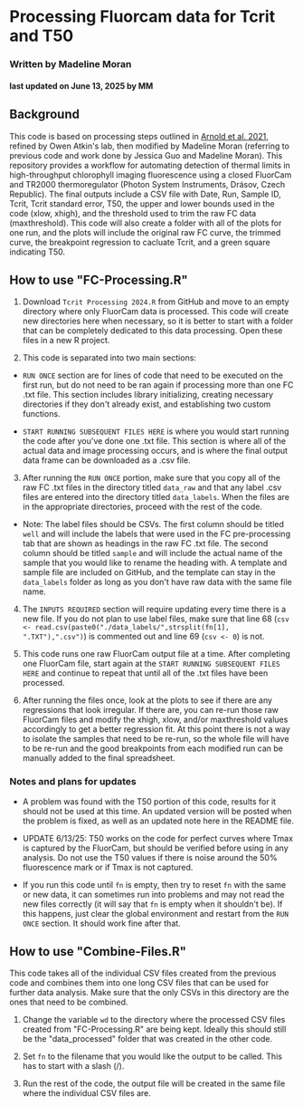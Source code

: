 # Processing Fluorcam data for Tcrit and T50
### Written by Madeline Moran
#### last updated on June 13, 2025 by MM

## Background
This code is based on processing steps outlined in [Arnold et al. 2021](https://doi.org/10.1071/FP20344), refined by Owen Atkin's lab, then modified by Madeline Moran (referring to previous code and work done by Jessica Guo and Madeline Moran). This repository provides a workflow for automating detection of thermal limits in high-throughput chlorophyll imaging fluorescence using a closed FluorCam and TR2000 thermoregulator (Photon System Instruments, Drásov, Czech Republic). The final outputs include a CSV file with Date, Run, Sample ID, Tcrit, Tcrit standard error, T50, the upper and lower bounds used in the code (xlow, xhigh), and the threshold used to trim the raw FC data (maxthreshold). This code will also create a folder with all of the plots for one run, and the plots will include the original raw FC curve, the trimmed curve, the breakpoint regression to cacluate Tcrit, and a green square indicating T50.

## How to use "FC-Processing.R"
1.  Download `Tcrit Processing 2024.R` from GitHub and move to an empty directory where only FluorCam data is processed. This code will create new directories here when necessary, so it is better to start with a folder that can be completely dedicated to this data processing. Open these files in a new R project.


2. This code is separated into two main sections:

-  `RUN ONCE` section are for lines of code that need to be executed on the first run, but do not need to be ran again if processing more than one FC .txt file. This section includes library initializing, creating necessary directories if they don't already exist, and establishing two custom functions.

-  `START RUNNING SUBSEQUENT FILES HERE` is where you would start running the code after you've done one .txt file. This section is where all of the actual data and image processing occurs, and is where the final output data frame can be downloaded as a .csv file.


3. After running the `RUN ONCE` portion, make sure that you copy all of the raw FC .txt files in the directory titled `data_raw` and that any label .csv files are entered into the directory titled `data_labels`. When the files are in the appropriate directories, proceed with the rest of the code.

-  Note: The label files should be CSVs. The first column should be titled `well` and will include the labels that were used in the FC pre-processing tab that are shown as headings in the raw FC .txt file. The second column should be titled `sample` and will include the actual name of the sample that you would like to rename the heading with. A template and sample file are included on GitHub, and the template can stay in the `data_labels` folder as long as you don't have raw data with the same file name.


4. The `INPUTS REQUIRED` section will require updating every time there is a new file. If you do not plan to use label files, make sure that line 68 (`csv <- read.csv(paste0("./data_labels/",strsplit(fn[1], ".TXT"),".csv")`) is commented out and line 69 (`csv <- 0`) is not.


5. This code runs one raw FluorCam output file at a time. After completing one FluorCam file, start again at the `START RUNNING SUBSEQUENT FILES HERE` and continue to repeat that until all of the .txt files have been processed.

6. After running the files once, look at the plots to see if there are any regressions that look irregular. If there are, you can re-run those raw FluorCam files and modify the xhigh, xlow, and/or maxthreshold values accordingly to get a better regression fit. At this point there is not a way to isolate the samples that need to be re-run, so the whole file will have to be re-run and the good breakpoints from each modified run can be manually added to the final spreadsheet.


### Notes and plans for updates
- A problem was found with the T50 portion of this code, results for it should not be used at this time. An updated version will be posted when the problem is fixed, as well as an updated note here in the README file.
- UPDATE 6/13/25: T50 works on the code for perfect curves where Tmax is captured by the FluorCam, but should be verified before using in any analysis. Do not use the T50 values if there is noise around the 50% fluorescence mark or if Tmax is not captured.

- If you run this code until `fn` is empty, then try to reset `fn` with the same or new data, it can sometimes run into problems and may not read the new files correctly (it will say that `fn` is empty when it shouldn't be). If this happens, just clear the global environment and restart from the `RUN ONCE` section. It should work fine after that.

## How to use "Combine-Files.R"
This code takes all of the individual CSV files created from the previous code and combines them into one long CSV files that can be used for further data analysis. Make sure that the only CSVs in this directory are the ones that need to be combined.

1. Change the variable `wd` to the directory where the processed CSV files created from "FC-Processing.R" are being kept. Ideally this should still be the "data_processed" folder that was created in the other code.

2. Set `fn` to the filename that you would like the output to be called. This has to start with a slash (/).

3. Run the rest of the code, the output file will be created in the same file where the individual CSV files are.
